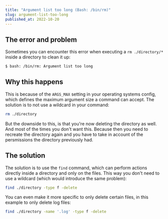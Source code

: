 ```yaml
---
title: "Argument list too long (Bash: /bin/rm)"
slug: argument-list-too-long
published_at: 2022-10-20
---
```


## The error and problem

Sometimes you can encounter this error when executing a `rm ./directory/*` inside a directory to clean it up:

```bash
$ bash: /bin/rm: Argument list too long
```

## Why this happens

This is because of the `ARGS_MAX` setting in your operating systems config, which defines the maximum argument size a command can accept. The solution is to not use a wildcard in your command:

```bash
rm ./directory
```

But the downside to this, is that you're now deleting the directory as well. And most of the times you don't want this. Because then you need to recreate the directory again and you have to take in account of the persmissions the directory previously had.

## The solution

The solution is to use the `find` command, which can perform actions directly inside a directory and only on the files. This way you don't need to use a wildcard (which would introduce the same problem):

```bash
find ./directory -type f -delete
```

You can even make it more specific to only delete certain files, in this example to only delete log files:

```bash
find ./directory -name '.log' -type f -delete
```
